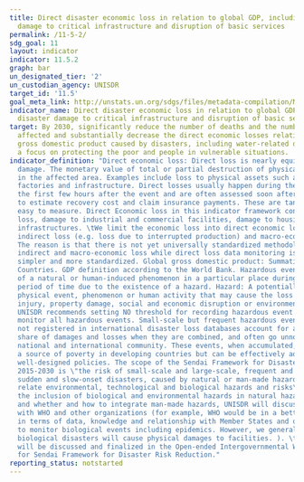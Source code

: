 ```yaml
---
title: Direct disaster economic loss in relation to global GDP, including disaster
  damage to critical infrastructure and disruption of basic services
permalink: /11-5-2/
sdg_goal: 11
layout: indicator
indicator: 11.5.2
graph: bar
un_designated_tier: '2'
un_custodian_agency: UNISDR
target_id: '11.5'
goal_meta_link: http://unstats.un.org/sdgs/files/metadata-compilation/Metadata-Goal-11.pdf
indicator_name: Direct disaster economic loss in relation to global GDP, including
  disaster damage to critical infrastructure and disruption of basic services
target: By 2030, significantly reduce the number of deaths and the number of people
  affected and substantially decrease the direct economic losses relative to global
  gross domestic product caused by disasters, including water-related disasters, with
  a focus on protecting the poor and people in vulnerable situations.
indicator_definition: "Direct economic loss: Direct loss is nearly equivalent to physical
  damage. The monetary value of total or partial destruction of physical assets existing
  in the affected area. Examples include loss to physical assets such as damaged housings,
  factories and infrastructure. Direct losses usually happen during the event or within
  the first few hours after the event and are often assessed soon after the event
  to estimate recovery cost and claim insurance payments. These are tangible and relatively
  easy to measure. Direct Economic loss in this indicator framework consists of agriculture
  loss, damage to industrial and commercial facilities, damage to housings and critical
  infrastructures. \tWe limit the economic loss into direct economic loss, excluding
  indirect loss (e.g. loss due to interrupted production) and macro-economic loss.
  The reason is that there is not yet universally standardized methodology to measure
  indirect and macro-economic loss while direct loss data monitoring is relatively
  simpler and more standardized. Global gross domestic product: Summation of GDP of
  Countries. GDP definition according to the World Bank. Hazardous event: The occurrence
  of a natural or human-induced phenomenon in a particular place during a particular
  period of time due to the existence of a hazard. Hazard: A potentially damaging
  physical event, phenomenon or human activity that may cause the loss of life or
  injury, property damage, social and economic disruption or environmental degradation.
  UNISDR recommends setting NO threshold for recording hazardous event in order to
  monitor all hazardous events. Small-scale but frequent hazardous events that are
  not registered in international disaster loss databases account for an important
  share of damages and losses when they are combined, and often go unnoticed by the
  national and international community. These events, when accumulated, are often
  a source of poverty in developing countries but can be effectively addressed by
  well-designed policies. The scope of the Sendai Framework for Disaster Risk Reduction
  2015-2030 is \"the risk of small-scale and large-scale, frequent and infrequent,
  sudden and slow-onset disasters, caused by natural or man-made hazards as well as
  relate environmental, technological and biological hazards and risks\". Regarding
  the inclusion of biological and environmental hazards in natural hazards category
  and whether and how to integrate man-made hazards, UNISDR will discuss the issue
  with WHO and other organizations (for example, WHO would be in a better position
  in terms of data, knowledge and relationship with Member States and other stakeholders
  to monitor biological events including epidemics. However, we generally do not expect
  biological disasters will cause physical damages to facilities. ). \tNote: Terminology
  will be discussed and finalized in the Open-ended Intergovernmental Working Group
  for Sendai Framework for Disaster Risk Reduction."
reporting_status: notstarted
---
```

